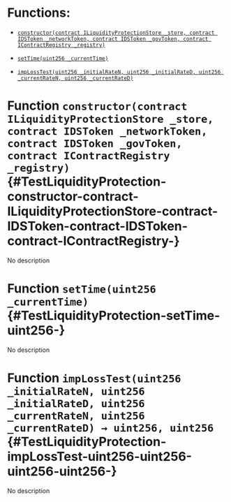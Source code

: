 # Functions:

- [`constructor(contract ILiquidityProtectionStore _store, contract IDSToken _networkToken, contract IDSToken _govToken, contract IContractRegistry _registry)`](#TestLiquidityProtection-constructor-contract-ILiquidityProtectionStore-contract-IDSToken-contract-IDSToken-contract-IContractRegistry-)

- [`setTime(uint256 _currentTime)`](#TestLiquidityProtection-setTime-uint256-)

- [`impLossTest(uint256 _initialRateN, uint256 _initialRateD, uint256 _currentRateN, uint256 _currentRateD)`](#TestLiquidityProtection-impLossTest-uint256-uint256-uint256-uint256-)

# Function `constructor(contract ILiquidityProtectionStore _store, contract IDSToken _networkToken, contract IDSToken _govToken, contract IContractRegistry _registry)` {#TestLiquidityProtection-constructor-contract-ILiquidityProtectionStore-contract-IDSToken-contract-IDSToken-contract-IContractRegistry-}

No description

# Function `setTime(uint256 _currentTime)` {#TestLiquidityProtection-setTime-uint256-}

No description

# Function `impLossTest(uint256 _initialRateN, uint256 _initialRateD, uint256 _currentRateN, uint256 _currentRateD) → uint256, uint256` {#TestLiquidityProtection-impLossTest-uint256-uint256-uint256-uint256-}

No description
